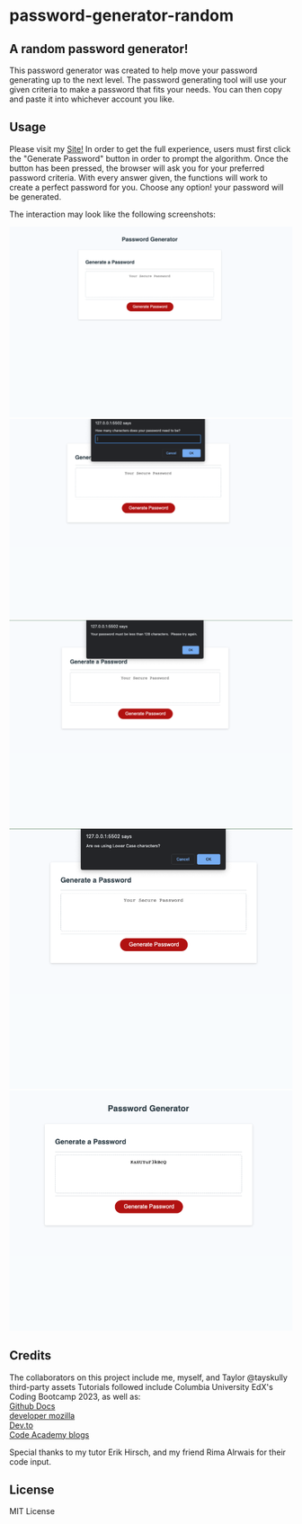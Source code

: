 # password-generator-random
## A random password generator! 

This password generator was created to help move your password generating up to the next level. 
The password generating tool will use your given criteria to make a password that fits your needs. 
You can then copy and paste it into whichever account you like. 

## Usage
Please visit my [Site!]([https://link-url-here.org](https://tayskully.github.io/password-generator-random/))
In order to get the full experience, users must first click the "Generate Password" button in order to prompt the algorithm. Once the button has been pressed, the browser will ask you for your preferred password criteria. 
With every answer given, the functions will work to create a perfect password for you. Choose any option! your password will be generated. 

The interaction may look like the following screenshots: 

![alt text](assets/images/screenshot-1.png)
![alt text](assets/images/screenshot-2.png)
![alt text](assets/images/screenshot-3.png)
![alt text](assets/images/screenshot-4.png)
![alt text](assets/images/screenshot-5.png)
## Credits

The collaborators on this project include me, myself, and Taylor
@tayskully 
 third-party assets
 Tutorials followed include Columbia University EdX's Coding Bootcamp 2023, as well as:  
 [Github Docs](https://docs.github.com/en)  
 [developer mozilla](https://developer.mozilla.org/en-US/)  
 [Dev.to](https://dev.to/)  
 [Code Academy blogs](https://www.codecademy.com/resources/blog/)  

 Special thanks to my tutor Erik Hirsch, and my friend Rima Alrwais for their code input. 


## License
MIT License
